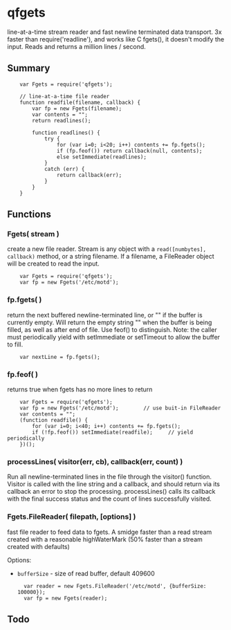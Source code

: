 qfgets
======

line-at-a-time stream reader and fast newline terminated data transport.  3x
faster than require('readline'), and works like C fgets(), it doesn't modify
the input.  Reads and returns a million lines / second.

## Summary

        var Fgets = require('qfgets');

        // line-at-a-time file reader
        function readfile(filename, callback) {
            var fp = new Fgets(filename);
            var contents = "";
            return readlines();

            function readlines() {
                try {
                    for (var i=0; i<20; i++) contents += fp.fgets();
                    if (fp.feof()) return callback(null, contents);
                    else setImmediate(readlines);
                }
                catch (err) {
                    return callback(err);
                }
            }
        }

## Functions

### Fgets( stream )

create a new file reader.  Stream is any object with a `read([numbytes],
callback)` method, or a string filename.  If a filename, a FileReader object
will be created to read the input.

        var Fgets = require('qfgets');
        var fp = new Fgets('/etc/motd');

### fp.fgets( )

return the next buffered newline-terminated line, or "" if the buffer is
currently empty.  Will return the empty string "" when the buffer is being
filled, as well as after end of file.  Use feof() to distinguish.  Note: the
caller must periodically yield with setImmediate or setTimeout to allow the
buffer to fill.

        var nextLine = fp.fgets();

### fp.feof( )

returns true when fgets has no more lines to return

        var Fgets = require('qfgets');
        var fp = new Fgets('/etc/motd');        // use buit-in FileReader
        var contents = "";
        (function readfile() {
            for (var i=0; i<40; i++) contents += fp.fgets();
            if (!fp.feof()) setImmediate(readfile);     // yield periodically
        })();

### processLines( visitor(err, cb), callback(err, count) )

Run all newline-terminated lines in the file through the visitor() function.
Visitor is called with the line string and a callback, and should return via
its callback an error to stop the processing.  processLines() calls its
callback with the final success status and the count of lines successfully
visited.

### Fgets.FileReader( filepath, [options] )

fast file reader to feed data to fgets.  A smidge faster than a read stream
created with a reasonable highWaterMark (50% faster than a stream created with
defaults)

Options:

- `bufferSize` - size of read buffer, default 409600

        var reader = new Fgets.FileReader('/etc/motd', {bufferSize: 100000});
        var fp = new Fgets(reader);


## Todo


